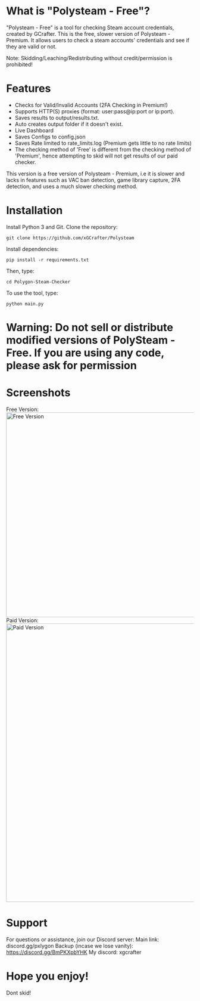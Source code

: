 # What is "Polysteam - Free"?
"Polysteam - Free" is a tool for checking Steam account credentials, created by GCrafter. This is the free, slower version of Polysteam - Premium.
It allows users to check a steam accounts' credentials and see if they are valid or not.

Note: Skidding/Leaching/Redistributing without credit/permission is prohibited! 

# Features

- Checks for Valid/Invalid Accounts (2FA Checking in Premium!)
- Supports HTTP(S) proxies (format: user:pass@ip:port or ip:port). 
- Saves results to output/results.txt.
- Auto creates output folder if it doesn't exist.
- Live Dashboard
- Saves Configs to config.json
- Saves Rate limited to rate_limits.log (Premium gets little to no rate limits)
- The checking method of 'Free' is different from the checking method of 'Premium', hence attempting to skid will not get results of our paid checker.

This version is a free version of Polysteam - Premium, i.e it is slower and lacks in features such as VAC ban detection, game library capture, 2FA detection, and uses a much slower checking method.

# Installation
Install Python 3 and Git.
Clone the repository:
```
git clone https://github.com/xGCrafter/Polysteam
```
Install dependencies:
```
pip install -r requirements.txt
```
Then, type:
```
cd Polygon-Steam-Checker
```
To use the tool, type:
```
python main.py
```
# Warning: Do not sell or distribute modified versions of PolySteam - Free. If you are using any code, please ask for permission

# Screenshots
Free Version:
<img width="1845" height="549" alt="Free Version" src="https://github.com/user-attachments/assets/bd893206-9250-4589-8fdc-e0a65412a4c8" />
Paid Version:
<img width="1479" height="747" alt="Paid Version" src="https://github.com/user-attachments/assets/8d82995c-5f32-4f99-8645-b4cc3f27501d" />

# Support
For questions or assistance, join our Discord server:
Main link: discord.gg/pxlygon
Backup (incase we lose vanity): https://discord.gg/BmPKXpbYHK
My discord: xgcrafter

# Hope you enjoy!
Dont skid!
